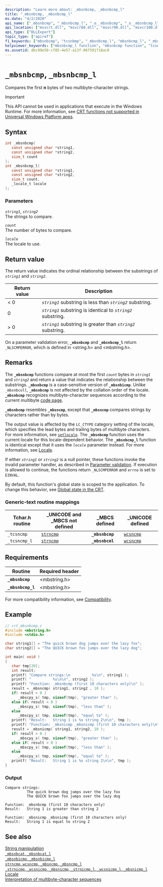 ```yaml
---
description: "Learn more about: _mbsnbcmp, _mbsnbcmp_l"
title: "_mbsnbcmp, _mbsnbcmp_l"
ms.date: "4/2/2020"
api_name: ["_mbsnbcmp", "_mbsnbcmp_l", "_o__mbsnbcmp", "_o__mbsnbcmp_l"]
api_location: ["msvcrt.dll", "msvcr80.dll", "msvcr90.dll", "msvcr100.dll", "msvcr100_clr0400.dll", "msvcr110.dll", "msvcr110_clr0400.dll", "msvcr120.dll", "msvcr120_clr0400.dll", "ucrtbase.dll", "api-ms-win-crt-multibyte-l1-1-0.dll", "api-ms-win-crt-private-l1-1-0.dll"]
api_type: ["DLLExport"]
topic_type: ["apiref"]
f1_keywords: ["mbsnbcmp", "tcsnbmp", "_mbsnbcmp_l", "mbsnbcmp_l", "_mbsnbcmp"]
helpviewer_keywords: ["mbsnbcmp_l function", "mbsnbcmp function", "tcsncmp function", "_mbsnbcmp_l function", "_tcsncmp function", "_mbsnbcmp function"]
ms.assetid: dbc99e50-cf85-4e57-a13f-067591f18ac8
---
```

# `_mbsnbcmp`, `_mbsnbcmp_l`

Compares the first **n** bytes of two multibyte-character strings.

> [!IMPORTANT]
> This API cannot be used in applications that execute in the Windows Runtime. For more information, see [CRT functions not supported in Universal Windows Platform apps](../../cppcx/crt-functions-not-supported-in-universal-windows-platform-apps.md).

## Syntax

```C
int _mbsnbcmp(
   const unsigned char *string1,
   const unsigned char *string2,
   size_t count
);
int _mbsnbcmp_l(
   const unsigned char *string1,
   const unsigned char *string2,
   size_t count,
   _locale_t locale
);
```

### Parameters

*`string1`*, *`string2`*\
The strings to compare.

*`count`*\
The number of bytes to compare.

*`locale`*\
The locale to use.

## Return value

The return value indicates the ordinal relationship between the substrings of *`string1`* and *`string2`*.

|Return value|Description|
|------------------|-----------------|
|< 0|*`string1`* substring is less than *`string2`* substring.|
|0|*`string1`* substring is identical to *`string2`* substring.|
|> 0|*`string1`* substring is greater than *`string2`* substring.|

On a parameter validation error, **`_mbsnbcmp`** and **`_mbsnbcmp_l`** return `_NLSCMPERROR`, which is defined in \<string.h> and \<mbstring.h>.

## Remarks

The **`_mbsnbcmp`** functions compare at most the first *`count`* bytes in *`string1`* and *`string2`* and return a value that indicates the relationship between the substrings. **`_mbsnbcmp`** is a case-sensitive version of **`_mbsnbicmp`**. Unlike `_mbsnbcoll`, **`_mbsnbcmp`** is not affected by the collation order of the locale. **`_mbsnbcmp`** recognizes multibyte-character sequences according to the current multibyte [code page](../code-pages.md).

**`_mbsnbcmp`** resembles **`_mbsncmp`**, except that **`_mbsncmp`** compares strings by characters rather than by bytes.

The output value is affected by the `LC_CTYPE` category setting of the locale, which specifies the lead bytes and trailing bytes of multibyte characters. For more information, see [`setlocale`](setlocale-wsetlocale.md). The **`_mbsnbcmp`** function uses the current locale for this locale-dependent behavior. The **`_mbsnbcmp_l`** function is identical except that it uses the *`locale`* parameter instead. For more information, see [Locale](../locale.md).

If either *`string1`* or *`string2`* is a null pointer, these functions invoke the invalid parameter handler, as described in [Parameter validation](../parameter-validation.md). If execution is allowed to continue, the functions return `_NLSCMPERROR` and `errno` is set to `EINVAL`.

By default, this function's global state is scoped to the application. To change this behavior, see [Global state in the CRT](../global-state.md).

### Generic-text routine mappings

|Tchar.h routine|_UNICODE and  _MBCS not defined|_MBCS defined|_UNICODE defined|
|---------------------|---------------------------------------|--------------------|-----------------------|
|`_tcsncmp`|[`strncmp`](strncmp-wcsncmp-mbsncmp-mbsncmp-l.md)|**`_mbsnbcmp`**|[`wcsncmp`](strncmp-wcsncmp-mbsncmp-mbsncmp-l.md)|
|`_tcsncmp_l`|[`strncmp`](strncmp-wcsncmp-mbsncmp-mbsncmp-l.md)|**`_mbsnbcml`**|[`wcsncmp`](strncmp-wcsncmp-mbsncmp-mbsncmp-l.md)|

## Requirements

|Routine|Required header|
|-------------|---------------------|
|**`_mbsnbcmp`**|\<mbstring.h>|
|**`_mbsnbcmp_l`**|\<mbstring.h>|

For more compatibility information, see [Compatibility](../compatibility.md).

## Example

```C
// crt_mbsnbcmp.c
#include <mbstring.h>
#include <stdio.h>

char string1[] = "The quick brown dog jumps over the lazy fox";
char string2[] = "The QUICK brown fox jumps over the lazy dog";

int main( void )
{
   char tmp[20];
   int result;
   printf( "Compare strings:\n          %s\n", string1 );
   printf( "          %s\n\n", string2 );
   printf( "Function: _mbsnbcmp (first 10 characters only)\n" );
   result = _mbsncmp( string1, string2 , 10 );
   if( result > 0 )
      _mbscpy_s( tmp, sizeof(tmp), "greater than" );
   else if( result < 0 )
      _mbscpy_s( tmp, sizeof(tmp), "less than" );
   else
      _mbscpy_s( tmp, sizeof(tmp), "equal to" );
   printf( "Result:   String 1 is %s string 2\n\n", tmp );
   printf( "Function: _mbsnicmp _mbsnicmp (first 10 characters only)\n" );
   result = _mbsnicmp( string1, string2, 10 );
   if( result > 0 )
      _mbscpy_s( tmp, sizeof(tmp), "greater than" );
   else if( result < 0 )
      _mbscpy_s( tmp, sizeof(tmp), "less than" );
   else
      _mbscpy_s( tmp, sizeof(tmp), "equal to" );
   printf( "Result:   String 1 is %s string 2\n\n", tmp );
}
```

### Output

```Output
Compare strings:
          The quick brown dog jumps over the lazy fox
          The QUICK brown fox jumps over the lazy dog

Function: _mbsnbcmp (first 10 characters only)
Result:   String 1 is greater than string 2

Function: _mbsnicmp _mbsnicmp (first 10 characters only)
Result:   String 1 is equal to string 2
```

## See also

[String manipulation](../string-manipulation-crt.md)\
[`_mbsnbcat`, `_mbsnbcat_l`](mbsnbcat-mbsnbcat-l.md)\
[`_mbsnbicmp`, `_mbsnbicmp_l`](mbsnbicmp-mbsnbicmp-l.md)\
[`strncmp`, `wcsncmp`, `_mbsncmp`, `_mbsncmp_l`](strncmp-wcsncmp-mbsncmp-mbsncmp-l.md)\
[`_strnicmp`, `_wcsnicmp`, `_mbsnicmp`, `_strnicmp_l`, `_wcsnicmp_l`, `_mbsnicmp_l`](strnicmp-wcsnicmp-mbsnicmp-strnicmp-l-wcsnicmp-l-mbsnicmp-l.md)\
[Locale](../locale.md)\
[Interpretation of multibyte-character sequences](../interpretation-of-multibyte-character-sequences.md)
